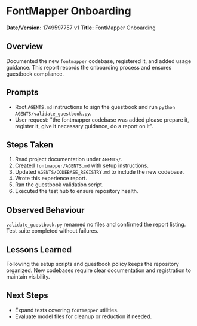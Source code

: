 # FontMapper Onboarding

**Date/Version:** 1749597757 v1
**Title:** FontMapper Onboarding

## Overview
Documented the new `fontmapper` codebase, registered it, and added usage guidance. This report records the onboarding process and ensures guestbook compliance.

## Prompts
- Root `AGENTS.md` instructions to sign the guestbook and run `python AGENTS/validate_guestbook.py`.
- User request: "the fontmapper codebase was added please prepare it, register it, give it necessary guidance, do a report on it".

## Steps Taken
1. Read project documentation under `AGENTS/`.
2. Created `fontmapper/AGENTS.md` with setup instructions.
3. Updated `AGENTS/CODEBASE_REGISTRY.md` to include the new codebase.
4. Wrote this experience report.
5. Ran the guestbook validation script.
6. Executed the test hub to ensure repository health.

## Observed Behaviour
`validate_guestbook.py` renamed no files and confirmed the report listing. Test suite completed without failures.

## Lessons Learned
Following the setup scripts and guestbook policy keeps the repository organized. New codebases require clear documentation and registration to maintain visibility.

## Next Steps
- Expand tests covering `fontmapper` utilities.
- Evaluate model files for cleanup or reduction if needed.
